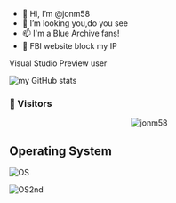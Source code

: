 <!--Tenkyu Chimata is the god of the market (bazaar) and has the ability to take away ownership. She is responsible for maintaining the normal trading order of the market, and disrupting the order will deal her a huge blow.
Due to the demise of the outside bazaar in recent times, her own power has weakened to the point of near extinction. She chose to work with Iizunamaru Megumu in order to save herself, establishing a system of paid BL unlocking that affects the millet, and regaining her original power from the circulation of paid BL unlocking.-->
- 👋 Hi, I’m @jonm58
- 👀 I’m looking you,do you see
- 📫 I'm a Blue Archive fans!
- 🤣 FBI website block my IP

Visual Studio Preview user

![my GitHub stats](https://github-readme-stats.vercel.app/api?username=jonm58&count_private=true&show_icons=true&layout=compact)

### 👀 Visitors
<div align="center"><img src="https://count.getloli.com/@jonm58?name=jonm58&theme=original-new&padding=8&offset=0&align=center&scale=1&pixelated=1&darkmode=auto" alt="jonm58"></div>

##  Operating System
![OS](https://img.shields.io/badge/Windows%2011%20Canary-black.svg?colorA=black&style=plastic)

![OS2nd](https://img.shields.io/badge/Windows%202003%20R2-white.svg?colorA=black&style=flat-square)



